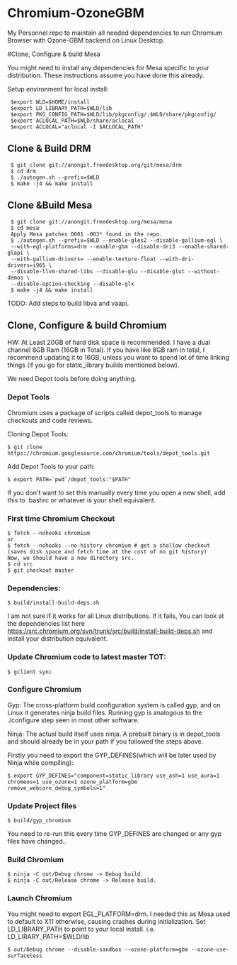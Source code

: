Chromium-OzoneGBM
=================

My Personnel repo to maintain all needed dependencies to run Chromium Browser with Ozone-GBM backend on Linux Desktop.

#Clone, Configure & build Mesa

You might need to install any dependencies for Mesa specific to your distribution. These instructions assume you have done this already.

Setup environment for local install:
 ```
  $export WLD=$HOME/install 
  $export LD_LIBRARY_PATH=$WLD/lib
  $export PKG_CONFIG_PATH=$WLD/lib/pkgconfig/:$WLD/share/pkgconfig/
  $export ACLOCAL_PATH=$WLD/share/aclocal
  $export ACLOCAL="aclocal -I $ACLOCAL_PATH"
  ```
## Clone & Build DRM
 ```
  $ git clone git://anongit.freedesktop.org/git/mesa/drm  
  $ cd drm
  $ ./autogen.sh --prefix=$WLD
  $ make -j4 && make install
  ```

## Clone &Build Mesa

 ```
  $ git clone git://anongit.freedesktop.org/mesa/mesa
  $ cd mesa
  Apply Mesa patches 0001 -003* found in the repo.
  $ ./autogen.sh --prefix=$WLD --enable-gles2 --disable-gallium-egl \
  --with-egl-platforms=drm --enable-gbm --disable-dri3 --enable-shared-glapi \
  --with-gallium-drivers= --enable-texture-float --with-dri-drivers=i965 \
  --disable-llvm-shared-libs --disable-glu --disable-glut --without-demos \
  --disable-option-checking --disable-glx
  $ make -j4 && make install
  ```
TODO: Add steps to build libva and vaapi.

## Clone, Configure & build Chromium
HW: At Least 20GB of hard disk space is recommended. I have a dual channel 8GB Ram (16GB in Total). If you have like 8GB ram in total, I recommend updating it to 16GB, unless you want to spend lot of time linking things (if you go for static_library builds mentioned below).

We need Depot tools before doing anything.

### Depot Tools
Chromium uses a package of scripts called depot_tools to manage checkouts and code reviews.

Cloning Depot Tools:
 ```
$ git clone https://chromium.googlesource.com/chromium/tools/depot_tools.git
  ```
Add Depot Tools to your path:
 ```
$ export PATH=`pwd`/depot_tools:"$PATH"
  ```
If you don't want to set this manually every time you open a new shell, add this to .bashrc or whatever is your shell equivalent.

### First time Chromium Checkout
 ```
$ fetch --nohooks chromium
or
$ fetch --nohooks --no-history chromium # get a shallow checkout (saves disk space and fetch time at the cost of no git history)
Now, we should have a new directory src.
$ cd src
$ git checkout master
  ```

### Dependencies:
 ```
$ build/install-build-deps.sh
  ```
  
I am not sure if it works for all Linux distributions. If it fails, You can look at the dependencies list here https://src.chromium.org/svn/trunk/src/build/install-build-deps.sh 
and install your distribution equivalent.

### Update Chromium code to latest master TOT:
 ```
$ gclient sync
  ```
### Configure Chromium

Gyp: The cross-platform build configuration system is called gyp, and on Linux it generates ninja build files. Running gyp is analogous to the ./configure step seen in most other software.

Ninja: The actual build itself uses ninja. A prebuilt binary is in depot_tools and should already be in your path if you followed the steps above.

Firstly you need to export the GYP_DEFINES(which will be later used by Ninja while compiling):

 ```
$ export GYP_DEFINES="component=static_library use_ash=1 use_aura=1 chromeos=1 use_ozone=1 ozone_platform=gbm remove_webcore_debug_symbols=1"
  ```
### Update Project files
 ```
$ build/gyp_chromium
  ```
You need to re-run this every time GYP_DEFINES are changed or any gyp files have changed..

### Build Chromium
 ```
$ ninja -C out/Debug chrome -> Debug build.
$ ninja -C out/Release chrome -> Release build.
  ```
### Launch Chromium
You might need to export EGL_PLATFORM=drm. I needed this as Mesa used to default to X11 otherwise, causing crashes during initialization.
Set LD_LIBRARY_PATH to point to your local install. i.e. LD_LIRARY_PATH=$WLD/lib
 ```
$ out/Debug chrome --disable-sandbox --ozone-platform=gbm --ozone-use-surfaceless
  ```
